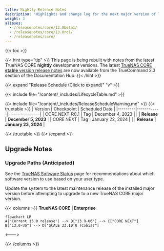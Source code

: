 ```yaml
---
title: Nightly Release Notes
description: "Highlights and change log for the next major version of TrueNAS CORE."
weight: 3
aliases:
  - /releasenotes/core/13.0beta1/
  - /releasenotes/core/13.0rc1/
  - /releasenotes/core/
---
```


{{< toc >}}

{{< hint type="tip" >}}
This page is being rebuilt with notes from the latest TrueNAS CORE **nightly** development versions.
The latest [TrueNAS CORE **stable** version release notes](https://www.truenas.com/docs/core/13.0/gettingstarted/corereleasenotes/) are now available from the TrueCommand 2.3 section of the Documentation Hub.
{{< /hint >}}

<!--
## Obtaining a Release

Log in to the web interface and go to **System Settings > Update** to see an option to switch to the **** update train and begin downloading the latest BETA release.

Alternately, to download an <file>.iso</file> file or <file>.update</file> for installing or upgrading to SCALE 23.10-BETA.1 (Cobia), go to https://www.truenas.com/truenas-scale/ and click **Download**.

-->
{{< expand "Release Schedule (Click to expand)" "v" >}}

{{< include file="/content/_includes/LifecycleTable.md" >}}

{{< include file="/content/_includes/ReleaseScheduleWarning.md" >}}
{{< truetable >}}
| Version | Checkpoint | Scheduled Date |
|---------|------------|----------------|
| CORE NEXT-RC.1   | Tag | December 4, 2023 |
|                  | **Release** | **December 5, 2023** |
| CORE NEXT        | Tag | January 22, 2024 |
|                  | **Release** | **January 23, 2024** |

{{< /truetable >}}
{{< /expand >}}

## Upgrade Notes


### Upgrade Paths (Anticipated)

See the <a href="https://www.truenas.com/software-status/" target="_blank">TrueNAS Software Status</a> page for recommendations about which software version to use based on your user type.

Update the system to the latest maintenance release of the installed major version before attempting to upgrade to a new TrueNAS CORE major version.


{{< columns >}}
**TrueNAS CORE | Enterprise**

```mermaid
flowchart LR
A("Current 13.0 release") --> B["13.0-U6"] --> C["CORE NEXT"]
B["13.0-U6"] --> D["SCALE 23.10.0 (Cobia)"]
```
<--->

{{< /columns >}}

<!-- To be reworked for CORE NEXT
## Component Versions

Click the component version number to see the latest release notes for that component.
<table class="truetable" style="width:25%;">
  <tr>
    <th>Component</th>
	<th>Version</th>
  </tr>
  <tr>
    <td>FreeBSD Version</td><td><a href="https://git.kernel.org/pub/scm/linux/kernel/git/stable/linux.git/tag/?h=v6.1.42">6.1.42</a></td>
  </tr>
  <tr>
	<td>Nvidia Driver</td><td><a href="https://docs.nvidia.com/datacenter/tesla/pdf/NVIDIA_Data_Center_GPU_Driver_Release_Notes_535_v1.0.pdf">535.54.03-2</a></td>
  </tr>
  <tr>
	<td>OpenZFS</td><td><a href="https://github.com/openzfs/zfs/releases/tag/zfs-2.2.0-rc1">2.2.0</a></td>
  </tr>
</table>

### New OpenZFS Feature Flags
The items listed here represent new feature flags implemented since the previous update to the built-in OpenZFS version (2.1.11).

{{< truetable >}}
| Feature Flag | GUID | Notes |
|--------------|------|-------|
| blake3 | [org.openzfs:blake3](https://openzfs.github.io/openzfs-docs/man/master/7/zpool-features.7.html#org.openzfs:blake3) | |
| block_cloning | [com.fudosecurity:block_cloning](https://openzfs.github.io/openzfs-docs/man/master/7/zpool-features.7.html#com.fudosecurity:block_cloning) | This is enabled by default for pools created in 23.10 (Cobia). Systems upgrading to 23.10 have to upgrade existing pools to enable this feature. |
| draid | [org.openzfs:draid](https://openzfs.github.io/openzfs-docs/man/master/7/zpool-features.7.html#org.openzfs:draid) | Web interface support is not present in 23.10-BETA.1. |
| head_errlog | [com.delphix:head_errlog](https://openzfs.github.io/openzfs-docs/man/master/7/zpool-features.7.html#com.delphix:head_errlog) | |
| vdev_zaps_v2 | [com.klarasystems:vdev_zaps_v2](https://openzfs.github.io/openzfs-docs/man/master/7/zpool-features.7.html#com.klarasystems:vdev_zaps_v2) | |
| zilsaxattr | [org.openzfs:zilsaxattr](https://openzfs.github.io/openzfs-docs/man/master/7/zpool-features.7.html#org.openzfs:zilsaxattr) | Web interface support is not present in 23.10-BETA.1. |
{{< /truetable >}}

For more details on feature flags see [OpenZFS Feature Flags](https://openzfs.github.io/openzfs-docs/Basic%20Concepts/Feature%20Flags.html).
For more details on zpool.features.7 see [OpenZFS zpool-feature.7](https://openzfs.github.io/openzfs-docs/man/7/zpool-features.7.html).

## Major Version BETA.1 Changelog
{{< hint type=warning title="Early Release Software" >}}
Early releases are intended for testing and early feedback purposes only.
Do not use early release software for critical tasks.
{{< /hint >}}
**Day Month, Year**
iXsystems is pleased to release <MAJOR VERSION NAME (NICKNAME)>!

Notable changes:

* The advanced **Auxiliary Parameters** field is removed from both **Shares > SMB > Add** and **System Settings > Services > SMB** screens ([NAS-120530](https://ixsystems.atlassian.net/browse/NAS-120530)). Previously configured auxiliary parameters do remain on upgrade, but further changes must be done through CLI or API.
* As part of the system reporting and debug improvements, system logs now exclusively write to the TrueNAS boot device.

<a href="https://ixsystems.atlassian.net/issues/?filter=10359&atlOrigin=eyJpIjoiNTczY2E2NmVjODk5NGE0NThlZTFlOTI4MDFhOTMzNzUiLCJwIjoiaiJ9" target="_blank">Click here for the full changelog</a> of completed tickets that are included in the 23.10-BETA.1 release.
To switch between detail and list views for the changelog, press `t`.
Open the changelog in Jira to see the <span class="iconify" data-icon="mdi:export-variant"></span> **Export** menu to print or download the changelog in various file formats.

### Major Version BETA.1 Ongoing Issues
-->